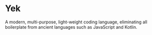 # Yek
A modern, multi-purpose, light-weight coding language, eliminating all boilerplate from ancient languages such as JavaScript and Kotlin.
